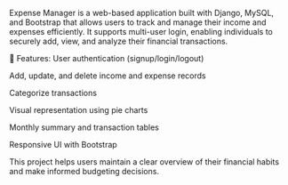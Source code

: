 Expense Manager is a web-based application built with Django, MySQL, and Bootstrap that allows users to track and manage their income and expenses efficiently. It supports multi-user login, enabling individuals to securely add, view, and analyze their financial transactions.

🔧 Features:
User authentication (signup/login/logout)

Add, update, and delete income and expense records

Categorize transactions

Visual representation using pie charts

Monthly summary and transaction tables

Responsive UI with Bootstrap

This project helps users maintain a clear overview of their financial habits and make informed budgeting decisions.
